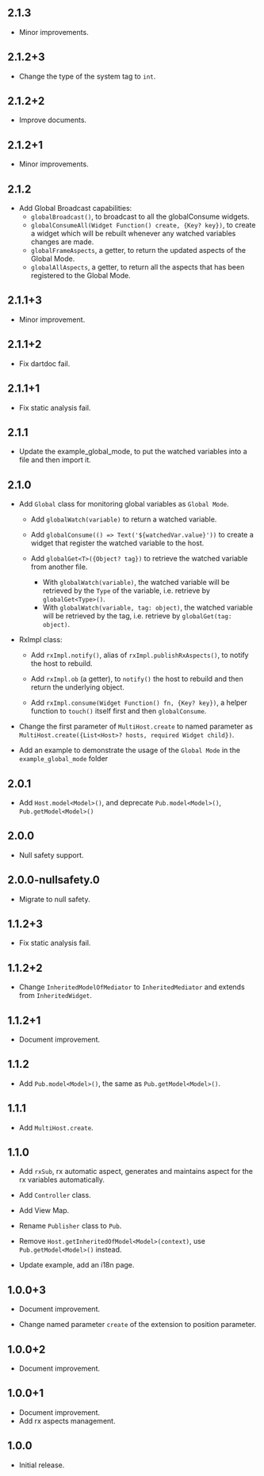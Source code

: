 ## 2.1.3

- Minor improvements.

## 2.1.2+3

- Change the type of the system tag to `int`.

## 2.1.2+2

- Improve documents.

## 2.1.2+1

- Minor improvements.

## 2.1.2

- Add Global Broadcast capabilities:
  - `globalBroadcast()`, to broadcast to all the globalConsume widgets.
  - `globalConsumeAll(Widget Function() create, {Key? key})`, to create a widget which will be rebuilt whenever any watched variables changes are made.
  - `globalFrameAspects`, a getter, to return the updated aspects of the Global Mode.
  - `globalAllAspects`, a getter, to return all the aspects that has been registered to the Global Mode.

## 2.1.1+3

- Minor improvement.

## 2.1.1+2

- Fix dartdoc fail.

## 2.1.1+1

- Fix static analysis fail.

## 2.1.1

- Update the example_global_mode, to put the watched variables into a file and then import it.

## 2.1.0

- Add `Global` class for monitoring global variables as `Global Mode`.

  - Add `globalWatch(variable)` to return a watched variable.
  - Add `globalConsume(() => Text('${watchedVar.value}'))` to create a widget that register the watched variable to the host.

  - Add `globalGet<T>({Object? tag})` to retrieve the watched variable from another file.
    - With `globalWatch(variable)`, the watched variable will be retrieved by the `Type` of the variable, i.e. retrieve by `globalGet<Type>()`.
    - With `globalWatch(variable, tag: object)`, the watched variable will be retrieved by the tag, i.e. retrieve by `globalGet(tag: object)`.

- RxImpl class:

  - Add `rxImpl.notify()`, alias of `rxImpl.publishRxAspects()`, to notify the host to rebuild.

  - Add `rxImpl.ob` (a getter), to `notify()` the host to rebuild and then return the underlying object.

  - Add `rxImpl.consume(Widget Function() fn, {Key? key})`, a helper function to `touch()` itself first and then `globalConsume`.

- Change the first parameter of `MultiHost.create` to named parameter as `MultiHost.create({List<Host>? hosts, required Widget child})`.

- Add an example to demonstrate the usage of the `Global Mode` in the `example_global_mode` folder

## 2.0.1

- Add `Host.model<Model>()`, and deprecate `Pub.model<Model>()`, `Pub.getModel<Model>()`

## 2.0.0

- Null safety support.

## 2.0.0-nullsafety.0

- Migrate to null safety.

## 1.1.2+3

- Fix static analysis fail.

## 1.1.2+2

- Change `InheritedModelOfMediator` to `InheritedMediator` and extends from `InheritedWidget`.

## 1.1.2+1

- Document improvement.

## 1.1.2

- Add `Pub.model<Model>()`, the same as `Pub.getModel<Model>()`.

## 1.1.1

- Add `MultiHost.create`.

## 1.1.0

- Add `rxSub`, rx automatic aspect, generates and maintains aspect for the rx variables automatically.

- Add `Controller` class.

- Add View Map.

- Rename `Publisher` class to `Pub`.

- Remove `Host.getInheritedOfModel<Model>(context)`, use `Pub.getModel<Model>()` instead.

- Update example, add an i18n page.

## 1.0.0+3

- Document improvement.

- Change named parameter `create` of the extension to position parameter.

## 1.0.0+2

- Document improvement.

## 1.0.0+1

- Document improvement.
- Add rx aspects management.

## 1.0.0

- Initial release.
